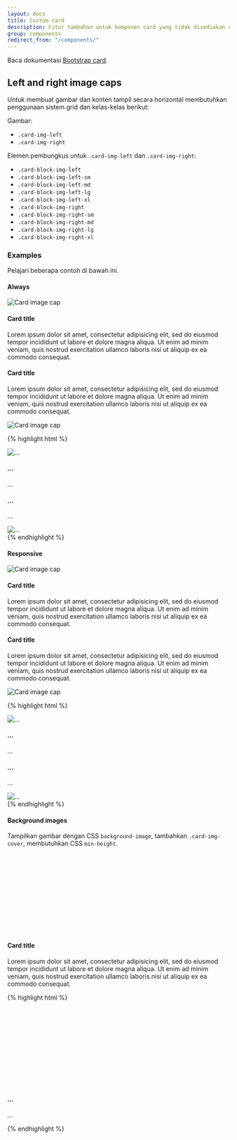 ```yaml
---
layout: docs
title: Custom card
description: Fitur tambahan untuk komponen card yang tidak disediakan oleh Bootstrap, yang sangat berguna untuk sebuah blog.
group: components
redirect_from: "/components/"
---
```


Baca dokumentasi [Bootstrap card](https://v4-alpha.getbootstrap.com/components/card/).

## Left and right image caps

Untuk membuat gambar dan konten tampil secara horizontal membutuhkan penggunaan sistem grid dan kelas-kelas berikut:

Gambar:

- `.card-img-left`
- `.card-img-right`

Elemen pembungkus untuk `.card-img-left` dan `.card-img-right`:

- `.card-block-img-left`
- `.card-block-img-left-sm`
- `.card-block-img-left-md`
- `.card-block-img-left-lg`
- `.card-block-img-left-xl`
- `.card-block-img-right`
- `.card-block-img-right-sm`
- `.card-block-img-right-md`
- `.card-block-img-right-lg`
- `.card-block-img-right-xl`

### Examples

Pelajari beberapa contoh di bawah ini.

#### Always

<div class="bd-example">
  <div class="card mb-3">
    <div class="row no-gutters">
      <div class="col-3 col-sm-4">
        <div class="card-block-img-left">
          <img class="card-img-left" data-src="holder.js/100px180/?auto=yes" alt="Card image cap">
        </div>
      </div>
      <div class="col-9 col-sm-8">
        <div class="card-block">
          <h4 class="card-title">Card title</h4>
          <p class="card-text">Lorem ipsum dolor sit amet, consectetur adipisicing elit, sed do eiusmod tempor incididunt ut labore et dolore magna aliqua. Ut enim ad minim veniam, quis nostrud exercitation ullamco laboris nisi ut aliquip ex ea commodo consequat.</p>
        </div>
      </div>
    </div>
  </div>

  <div class="card">
    <div class="row no-gutters">
      <div class="col-9 col-sm-8">
        <div class="card-block">
          <h4 class="card-title">Card title</h4>
          <p class="card-text">Lorem ipsum dolor sit amet, consectetur adipisicing elit, sed do eiusmod tempor incididunt ut labore et dolore magna aliqua. Ut enim ad minim veniam, quis nostrud exercitation ullamco laboris nisi ut aliquip ex ea commodo consequat.</p>
        </div>
      </div>
      <div class="col-3 col-sm-4">
        <div class="card-block-img-right">
          <img class="card-img-right" data-src="holder.js/100px180/?auto=yes" alt="Card image cap">
        </div>
      </div>
    </div>
  </div>
</div>

{% highlight html %}
<div class="card mb-3">
  <div class="row no-gutters">
    <div class="col-3 col-sm-4">
      <div class="card-block-img-left">
        <img class="card-img-left" src="..." alt="...">
      </div>
    </div>
    <div class="col-9 col-sm-8">
      <div class="card-block">
        <h4 class="card-title">...</h4>
        <p class="card-text">...</p>
      </div>
    </div>
  </div>
</div>

<div class="card">
  <div class="row no-gutters">
    <div class="col-9 col-sm-8">
      <div class="card-block">
      <h4 class="card-title">...</h4>
      <p class="card-text">...</p>
      </div>
    </div>
    <div class="col-3 col-sm-4">
      <div class="card-block-img-right">
        <img class="card-img-right" src="..." alt="...">
      </div>
    </div>
  </div>
</div>
{% endhighlight %}

#### Responsive

<div class="bd-example">
  <div class="card mb-3">
    <div class="row no-gutters">
      <div class="col-sm-3 col-md-4">
        <div class="card-block-img-left-sm">
          <img class="card-img-left" data-src="holder.js/100px180/?auto=yes" alt="Card image cap">
        </div>
      </div>
      <div class="col-sm-9 col-md-8">
        <div class="card-block">
          <h4 class="card-title">Card title</h4>
          <p class="card-text">Lorem ipsum dolor sit amet, consectetur adipisicing elit, sed do eiusmod tempor incididunt ut labore et dolore magna aliqua. Ut enim ad minim veniam, quis nostrud exercitation ullamco laboris nisi ut aliquip ex ea commodo consequat.</p>
        </div>
      </div>
    </div>
  </div>

  <div class="card">
    <div class="row no-gutters">
      <div class="col-md-9 col-lg-8">
        <div class="card-block">
          <h4 class="card-title">Card title</h4>
          <p class="card-text">Lorem ipsum dolor sit amet, consectetur adipisicing elit, sed do eiusmod tempor incididunt ut labore et dolore magna aliqua. Ut enim ad minim veniam, quis nostrud exercitation ullamco laboris nisi ut aliquip ex ea commodo consequat.</p>
        </div>
      </div>
      <div class="col-md-3 col-lg-4">
        <div class="card-block-img-right-md">
          <img class="card-img-right" data-src="holder.js/100px180/?auto=yes" alt="Card image cap">
        </div>
      </div>
    </div>
  </div>
</div>

{% highlight html %}
<!-- `sm` -->
<div class="card mb-3">
  <div class="row no-gutters">
    <div class="col-sm-3 col-md-4">
      <div class="card-block-img-left-sm">
        <img class="card-img-left" src="..." alt="...">
      </div>
    </div>
    <div class="col-sm-9 col-md-8">
      <div class="card-block">
        <h4 class="card-title">...</h4>
        <p class="card-text">...</p>
      </div>
    </div>
  </div>
</div>

<!-- `md` -->
<div class="card">
  <div class="row no-gutters">
    <div class="col-md-9 col-lg-8">
      <div class="card-block">
      <h4 class="card-title">...</h4>
      <p class="card-text">...</p>
      </div>
    </div>
    <div class="col-md-3 col-lg-4">
      <div class="card-block-img-right-md">
        <img class="card-img-right" src="..." alt="...">
      </div>
    </div>
  </div>
</div>
{% endhighlight %}

#### Background images

Tampilkan gambar dengan CSS `background-image`, tambahkan `.card-img-cover`, membutuhkan CSS `min-height`.

<div class="bd-example">
  <div class="card">
    <div class="row no-gutters">
      <div class="col-sm-3 col-md-4">
        <div class="card-block-img-left-sm card-img-cover holderjs" style="min-height: 180px;" data-background-src="?holder.js/800x180/?text=B"></div>
      </div>
      <div class="col-sm-9 col-md-8">
        <div class="card-block">
          <h4 class="card-title">Card title</h4>
          <p class="card-text">Lorem ipsum dolor sit amet, consectetur adipisicing elit, sed do eiusmod tempor incididunt ut labore et dolore magna aliqua. Ut enim ad minim veniam, quis nostrud exercitation ullamco laboris nisi ut aliquip ex ea commodo consequat.</p>
        </div>
      </div>
    </div>
  </div>
</div>

{% highlight html %}
<div class="card">
  <div class="row no-gutters">
    <div class="col-sm-3 col-md-4">
      <div class="card-block-img-left-sm card-img-cover" style="min-height: 180px; background-image: url(...);"></div>
    </div>
    <div class="col-sm-9 col-md-8">
      <div class="card-block">
        <h4 class="card-title">...</h4>
        <p class="card-text">...</p>
      </div>
    </div>
  </div>
</div>
{% endhighlight %}
